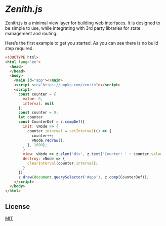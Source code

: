 # _Zenith.js_

Zenith.js is a minimal view layer for building web interfaces. It is designed to be simple to use, while integrating with 3rd party libraries for state management and routing.

Here’s the first example to get you started. As you can see there is no build step required.

```html
<!DOCTYPE html>
<html lang="en">
  <head>
  </head>
  <body>
    <main id="app"></main>
    <script src="https://unpkg.com/zenith"></script>
    <script>
      const counter = {
        value: 0,
        interval: null
      };
      const counter = 0;
      let counter
      const CounterDef = z.compDef({
        init: vNode => {
          counter.interval = setInterval(() => {
            counter++;
            vNode.redraw();
          }, 1000);
        }
        view: vNode => z.elem('div', z.text('Counter: ' + counter.value)),
        destroy: vNode => {
          clearInterval(counter.interval);
        }
      });
      z.draw(document.querySelector('#app'), z.comp(CounterDef));
    </script>
  </body>
</html>
```

## License

[MIT](LICENSE.md)